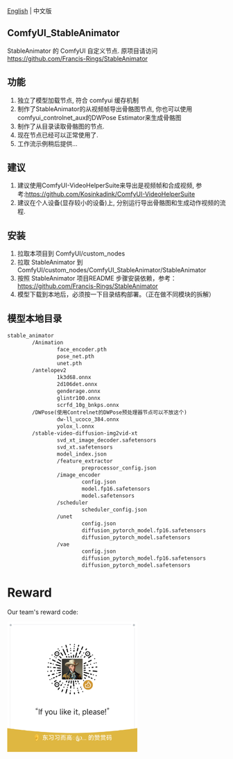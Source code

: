 [English](https://github.com/HJH-AILab/ComfyUI_StableAnimator) | 中文版

## ComfyUI_StableAnimator
StableAnimator 的 ComfyUI 自定义节点.
原项目请访问 https://github.com/Francis-Rings/StableAnimator

## 功能
1. 独立了模型加载节点, 符合 comfyui 缓存机制
2. 制作了StableAnimator的从视频帧导出骨骼图节点, 你也可以使用comfyui_controlnet_aux的DWPose Estimator来生成骨骼图
3. 制作了从目录读取骨骼图的节点.
4. 现在节点已经可以正常使用了.
5. 工作流示例稍后提供...

## 建议
1. 建议使用ComfyUI-VideoHelperSuite来导出是视频帧和合成视频, 参考:https://github.com/Kosinkadink/ComfyUI-VideoHelperSuite
2. 建议在个人设备(显存较小的设备)上, 分别运行导出骨骼图和生成动作视频的流程.

## 安装
1. 拉取本项目到 ComfyUI/custom_nodes
2. 拉取 StableAnimator 到 ComfyUI/custom_nodes/ComfyUI_StableAnimator/StableAnimator
3. 按照 StableAnimator 项目README 步骤安装依赖，参考：https://github.com/Francis-Rings/StableAnimator
4. 模型下载到本地后，必须按一下目录结构部署。（正在做不同模块的拆解）

## 模型本地目录
```
stable_animator
        /Animation
                face_encoder.pth
                pose_net.pth
                unet.pth
        /antelopev2
                1k3d68.onnx
                2d106det.onnx
                genderage.onnx
                glintr100.onnx
                scrfd_10g_bnkps.onnx
        /DWPose(使用Contrelnet的DWPose预处理器节点可以不放这个)
                dw-ll_ucoco_384.onnx
                yolox_l.onnx
        /stable-video-diffusion-img2vid-xt
                svd_xt_image_decoder.safetensors
                svd_xt.safetensors
                model_index.json
                /feature_extractor
                        preprocessor_config.json
                /image_encoder
                        config.json
                        model.fp16.safetensors
                        model.safetensors
                /scheduler
                        scheduler_config.json
                /unet
                        config.json
                        diffusion_pytorch_model.fp16.safetensors
                        diffusion_pytorch_model.safetensors
                /vae
                        config.json
                        diffusion_pytorch_model.fp16.safetensors
                        diffusion_pytorch_model.safetensors
```

# Reward
Our team's reward code:

<img src="images/20250219-203952.png" alt="Out team's reward code" width="300">
